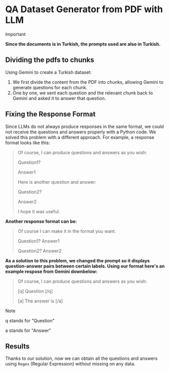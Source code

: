 # QA Dataset Generator from PDF with LLM
>[!IMPORTANT]
>**Since the documents is in Turkish, the prompts used are also in Turkish.**

## Dividing the pdfs to chunks
Using Gemini to create a Turkish dataset:
1. We first divide the content from the PDF into chunks, allowing Gemini to generate questions for each chunk.
2. One by one, we sent each question and the relevant chunk back to Gemini and asked it to answer that question. 

## Fixing the Response Format
Since LLMs do not always produce responses in the same format, we could not receive the questions and answers properly with a Python code. We solved this problem with a different approach. For example, a response format looks like this:

>Of course, I can produce questions and answers as you wish:
>
>Question1?
>
>Answer1
>
>Here is another question and answer:
>
>Question2?
>
>Answer2
>
>I hope it was useful.

**Another response format can be:**

>Of course I can make it in the format you want.
>
>Question1? Answer1
>
>Question2? Answer2



**As a solution to this problem, we changed the prompt so it displays question-answer pairs between certain labels. Using our format here's an example respose from Gemini downbelow:**

>Of course, I can produce questions and answers as you wish:
>
>[q] Question [/q]
>
>[a] The answer is [/a]

>[!NOTE]
>q stands for "Question"
>
>a stands for "Answer"

## Results
Thanks to our solution, now we can obtain all the questions and answers using `Regex` (Regular Expression) without missing on any data.
